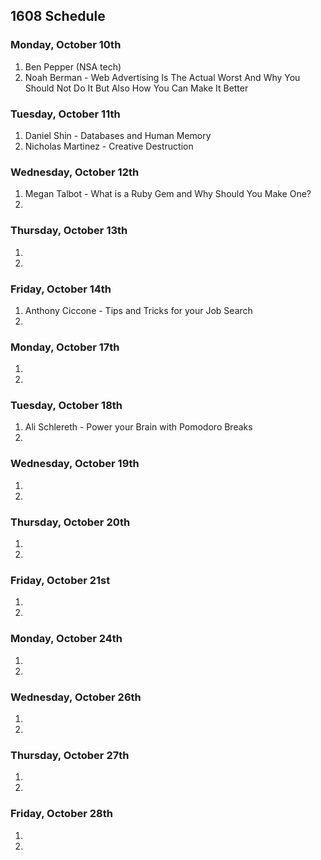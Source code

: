 ## 1608 Schedule

### Monday, October 10th

1.  Ben Pepper (NSA tech)
2.  Noah Berman - Web Advertising Is The Actual Worst And Why You Should Not Do It But Also How You Can Make It Better

### Tuesday, October 11th

1. Daniel Shin - Databases and Human Memory 
2. Nicholas Martinez - Creative Destruction 

### Wednesday, October 12th

1. Megan Talbot - What is a Ruby Gem and Why Should You Make One?
2. 

### Thursday, October 13th

1.  
2.  

### Friday, October 14th

1.  Anthony Ciccone - Tips and Tricks for your Job Search 
2. 

### Monday, October 17th

1.  
2.   

### Tuesday, October 18th

1.  Ali Schlereth - Power your Brain with Pomodoro Breaks
2.  

### Wednesday, October 19th

1.   
2.   

### Thursday, October 20th

1.   
2.   

### Friday, October 21st

1.   
2.  

### Monday, October 24th

1.   
2. 

### Wednesday, October 26th

1.   
2. 

### Thursday, October 27th

1.   
2. 

### Friday, October 28th

1.   
2. 
